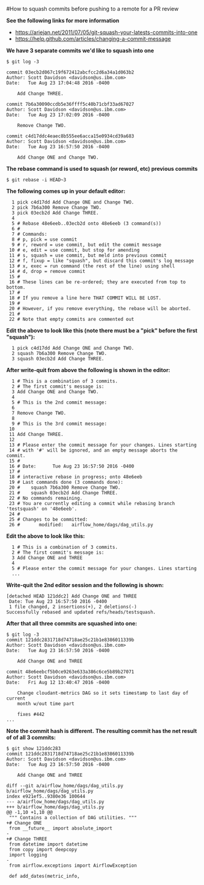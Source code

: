 #How to squash commits before pushing to a remote for a PR review

**See the following links for more information**

- https://ariejan.net/2011/07/05/git-squash-your-latests-commits-into-one
- https://help.github.com/articles/changing-a-commit-message

**We have 3 separate commits we'd like to squash into one**

```
$ git log -3

commit 03ecb2d067c19f672412abcfcc2d6a34a1d063b2
Author: Scott Davidson <davidson@us.ibm.com>
Date:   Tue Aug 23 17:04:48 2016 -0400

    Add Change THREE.

commit 7b6a30090ccdb5e36ffff5c40b71cbf33ad67027
Author: Scott Davidson <davidson@us.ibm.com>
Date:   Tue Aug 23 17:02:09 2016 -0400

    Remove Change TWO.

commit c4d17ddc4eaec8b555ee6acca15e0934cd39a683
Author: Scott Davidson <davidson@us.ibm.com>
Date:   Tue Aug 23 16:57:50 2016 -0400

    Add Change ONE and Change TWO.
```

**The rebase command is used to squash (or reword, etc) previous commits**

`$ git rebase -i HEAD~3`

**The following comes up in your default editor:**

```
  1 pick c4d17dd Add Change ONE and Change TWO.
  2 pick 7b6a300 Remove Change TWO.
  3 pick 03ecb2d Add Change THREE.
  4
  5 # Rebase 48e6eeb..03ecb2d onto 48e6eeb (3 command(s))
  6 #
  7 # Commands:
  8 # p, pick = use commit
  9 # r, reword = use commit, but edit the commit message
 10 # e, edit = use commit, but stop for amending
 11 # s, squash = use commit, but meld into previous commit
 12 # f, fixup = like "squash", but discard this commit's log message
 13 # x, exec = run command (the rest of the line) using shell
 14 # d, drop = remove commit
 15 #
 16 # These lines can be re-ordered; they are executed from top to bottom.
 17 #
 18 # If you remove a line here THAT COMMIT WILL BE LOST.
 19 #
 20 # However, if you remove everything, the rebase will be aborted.
 21 #
 22 # Note that empty commits are commented out
```

**Edit the above to look like this (note there must be a "pick" before the first "squash"):**

```
  1 pick c4d17dd Add Change ONE and Change TWO.
  2 squash 7b6a300 Remove Change TWO.
  3 squash 03ecb2d Add Change THREE.
```

**After write-quit from above the following is shown in the editor:**

```
  1 # This is a combination of 3 commits.
  2 # The first commit's message is:
  3 Add Change ONE and Change TWO.
  4
  5 # This is the 2nd commit message:
  6
  7 Remove Change TWO.
  8
  9 # This is the 3rd commit message:
 10
 11 Add Change THREE.
 12
 13 # Please enter the commit message for your changes. Lines starting
 14 # with '#' will be ignored, and an empty message aborts the commit.
 15 #
 16 # Date:      Tue Aug 23 16:57:50 2016 -0400
 17 #
 18 # interactive rebase in progress; onto 48e6eeb
 19 # Last commands done (3 commands done):
 20 #    squash 7b6a300 Remove Change TWO.
 21 #    squash 03ecb2d Add Change THREE.
 22 # No commands remaining.
 23 # You are currently editing a commit while rebasing branch 'testsquash' on '48e6eeb'.
 24 #
 25 # Changes to be committed:
 26 #       modified:   airflow_home/dags/dag_utils.py
```

**Edit the above to look like this:**

```
  1 # This is a combination of 3 commits.
  2 # The first commit's message is:
  3 Add Change ONE and THREE
  4
  5 # Please enter the commit message for your changes. Lines starting
  ...
```

**Write-quit the 2nd editor session and the following is shown:**

```
[detached HEAD 121ddc2] Add Change ONE and THREE
 Date: Tue Aug 23 16:57:50 2016 -0400
 1 file changed, 2 insertions(+), 2 deletions(-)
Successfully rebased and updated refs/heads/testsquash.
```

**After that all three commits are squashed into one:**

```
$ git log -3
commit 121ddc2831718d74718ae25c21b1e8386011339b
Author: Scott Davidson <davidson@us.ibm.com>
Date:   Tue Aug 23 16:57:50 2016 -0400

    Add Change ONE and THREE

commit 48e6eebcf5b0ce9263e633a386c6ce5b89b27071
Author: Scott Davidson <davidson@us.ibm.com>
Date:   Fri Aug 12 13:40:47 2016 -0400

    Change cloudant-metrics DAG so it sets timestamp to last day of current
    month w/out time part

    fixes #442
...
```

**Note the commit hash is different.**
**The resulting commit has the net result of of all 3 commits:**

```
$ git show 121ddc283
commit 121ddc2831718d74718ae25c21b1e8386011339b
Author: Scott Davidson <davidson@us.ibm.com>
Date:   Tue Aug 23 16:57:50 2016 -0400

    Add Change ONE and THREE

diff --git a/airflow_home/dags/dag_utils.py b/airflow_home/dags/dag_utils.py
index e921ef5..9380e36 100644
--- a/airflow_home/dags/dag_utils.py
+++ b/airflow_home/dags/dag_utils.py
@@ -1,10 +1,10 @@
 """ Contains a collection of DAG utilities. """
+# Change ONE
 from __future__ import absolute_import
-
+# Change THREE
 from datetime import datetime
 from copy import deepcopy
 import logging
-
 from airflow.exceptions import AirflowException

 def add_dates(metric_info,
```
